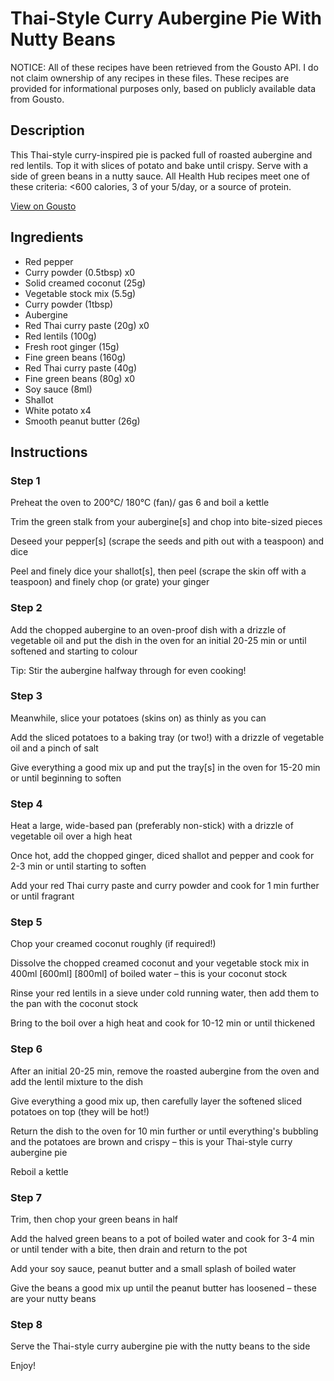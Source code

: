 # Thai-Style Curry Aubergine Pie With Nutty Beans

NOTICE: All of these recipes have been retrieved from the Gousto API. I do not claim ownership of any recipes in these files. These recipes are provided for informational purposes only, based on publicly available data from Gousto.

## Description

This Thai-style curry-inspired pie is packed full of roasted aubergine and red lentils. Top it with slices of potato and bake until crispy. Serve with a side of green beans in a nutty sauce. All Health Hub recipes meet one of these criteria: <600 calories, 3 of your 5/day, or a source of protein.

[View on Gousto](https://www.gousto.co.uk/recipes/cookbook/thai-curry-aubergine-pie-with-nutty-beans)

## Ingredients

- Red pepper
- Curry powder (0.5tbsp) x0
- Solid creamed coconut (25g)
- Vegetable stock mix (5.5g)
- Curry powder (1tbsp)
- Aubergine
- Red Thai curry paste (20g) x0
- Red lentils (100g)
- Fresh root ginger (15g)
- Fine green beans (160g)
- Red Thai curry paste (40g)
- Fine green beans (80g) x0
- Soy sauce (8ml)
- Shallot
- White potato x4
- Smooth peanut butter (26g)

## Instructions


### Step 1

Preheat the oven to 200°C/ 180°C (fan)/ gas 6 and boil a kettle

Trim the green stalk from your aubergine[s]<span class="text-danger"> </span>and chop into bite-sized pieces

Deseed your pepper[s] (scrape the seeds and pith out with a teaspoon) and dice

Peel and finely dice your shallot[s], then peel (scrape the skin off with a teaspoon) and finely chop (or grate) your ginger


### Step 2

Add the chopped aubergine to an oven-proof dish with a drizzle of vegetable oil and put the dish in the oven for an initial 20-25 min or until softened and starting to colour

Tip: Stir the aubergine halfway through for even cooking!


### Step 3

Meanwhile, slice your potatoes (skins on) as thinly as you can

Add the sliced potatoes to a baking tray (or two!) with a drizzle of vegetable oil and a pinch of salt

Give everything a good mix up and put the tray[s] in the oven for 15-20 min or until beginning to soften


### Step 4

Heat a large, wide-based pan (preferably non-stick) with a drizzle of vegetable oil over a high heat

Once hot, add the chopped ginger, diced shallot and pepper and cook for 2-3 min or until starting to soften

Add your red Thai curry paste and curry powder and cook for 1 min further or until fragrant


### Step 5

Chop your creamed coconut roughly (if required!)

Dissolve the chopped creamed coconut and your vegetable stock mix in 400ml <span class="text-purple">[600ml] </span><span class="text-danger">[800ml] </span>of boiled water – this is your coconut stock

Rinse your red lentils in a sieve under cold running water, then add them to the pan with the coconut stock

Bring to the boil over a high heat and cook for 10-12 min or until thickened


### Step 6

After an initial 20-25 min, remove the roasted aubergine from the oven and add the lentil mixture to the dish

Give everything a good mix up, then carefully layer the softened sliced potatoes on top (they will be hot!)

Return the dish to the oven for 10 min further or until everything's bubbling and the potatoes are brown and crispy – this is your Thai-style curry aubergine pie

Reboil a kettle


### Step 7

Trim, then chop your green beans in half

Add the halved green beans to a pot of boiled water and cook for 3-4 min or until tender with a bite, then drain and return to the pot

Add your soy sauce, peanut butter and a small splash of boiled water

Give the beans a good mix up until the peanut butter has loosened – these are your nutty beans

### Step 8

Serve the Thai-style curry aubergine pie with the nutty beans to the side

Enjoy!

